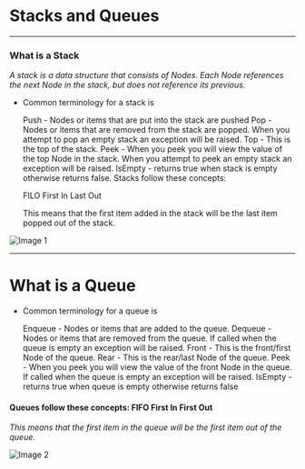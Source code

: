 # Stacks and Queues
___
### What is a Stack

*A stack is a data structure that consists of Nodes. Each Node references the next Node in the stack, but does not reference its previous.*

- Common terminology for a stack is

    Push - Nodes or items that are put into the stack are pushed
    Pop - Nodes or items that are removed from the stack are popped. When you attempt to pop an empty stack an exception will be raised.
    Top - This is the top of the stack.
    Peek - When you peek you will view the value of the top Node in the stack. When you attempt to peek an empty stack an exception will be raised.
    IsEmpty - returns true when stack is empty otherwise returns false.
    Stacks follow these concepts:

    FILO
    First In Last Out

    This means that the first item added in the stack will be the last item popped out of the stack.
    


![Image 1](https://codefellows.github.io/common_curriculum/data_structures_and_algorithms/Code_401/class-10/resources/images/stack1.PNG)

___

# What is a Queue

- Common terminology for a queue is

    Enqueue - Nodes or items that are added to the queue.
    Dequeue - Nodes or items that are removed from the queue. If called when the queue is empty an exception will be raised.
    Front - This is the front/first Node of the queue.
    Rear - This is the rear/last Node of the queue.
    Peek - When you peek you will view the value of the front Node in the queue. If called when the queue is empty an exception will be raised.
    IsEmpty - returns true when queue is empty otherwise returns false

#### Queues follow these concepts: FIFO First In First Out
*This means that the first item in the queue will be the first item out of the queue.*


![Image 2](https://codefellows.github.io/common_curriculum/data_structures_and_algorithms/Code_401/class-10/resources/images/Queue.PNG)
